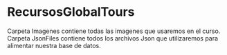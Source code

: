 # RecursosGlobalTours

Carpeta Imagenes contiene todas las imagenes que usaremos en el curso.
Carpeta JsonFiles contiene todos los archivos Json que utilizaremos para alimentar nuestra base de datos.
